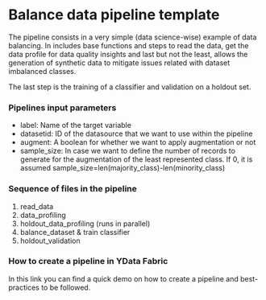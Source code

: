 # Balance data pipeline template
The pipeline consists in a very simple (data science-wise) example of data balancing.
In includes base functions and steps to read the data, get the data profile for data quality insights
and last but not the least, allows the generation of synthetic data to mitigate issues related with dataset imbalanced classes.

The last step is the training of a classifier and validation on a holdout set.

### Pipelines input parameters
- label: Name of the target variable
- datasetid: ID of the datasource that we want to use within the pipeline
- augment: A boolean for whether we want to apply augmentation or not
- sample_size: In case we want to define the number of records to generate for the augmentation of the least represented class. If 0, it is assumed sample_size=len(majority_class)-len(minority_class)

### Sequence of files in the pipeline

1. read_data
2. data_profiling
3. holdout_data_profiling (runs in parallel)
4. balance_dataset & train classifier
5. holdout_validation

### How to create a pipeline in YData Fabric
In this link you can find a quick demo on how to create a pipeline and best-practices to be followed.
